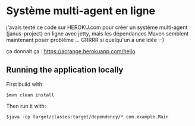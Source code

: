 # Système multi-agent en ligne

j'avais testé ce code sur HEROKU.com pour créer un système multi-agent (janus-project) en ligne avec jetty, mais les dépendances Maven semblent maintenant poser problème ... GRRRR si quelqu'un a une idée :-)

ça donnait ça : https://acrange.herokuapp.com/hello

## Running the application locally

First build with:

    $mvn clean install

Then run it with:

    $java -cp target/classes:target/dependency/* com.example.Main

